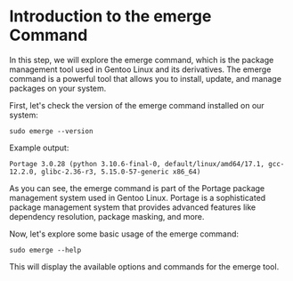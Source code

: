 # Introduction to the emerge Command

In this step, we will explore the emerge command, which is the package management tool used in Gentoo Linux and its derivatives. The emerge command is a powerful tool that allows you to install, update, and manage packages on your system.

First, let's check the version of the emerge command installed on our system:

```
sudo emerge --version
```

Example output:

```
Portage 3.0.28 (python 3.10.6-final-0, default/linux/amd64/17.1, gcc-12.2.0, glibc-2.36-r3, 5.15.0-57-generic x86_64)
```

As you can see, the emerge command is part of the Portage package management system used in Gentoo Linux. Portage is a sophisticated package management system that provides advanced features like dependency resolution, package masking, and more.

Now, let's explore some basic usage of the emerge command:

```
sudo emerge --help
```

This will display the available options and commands for the emerge tool.
